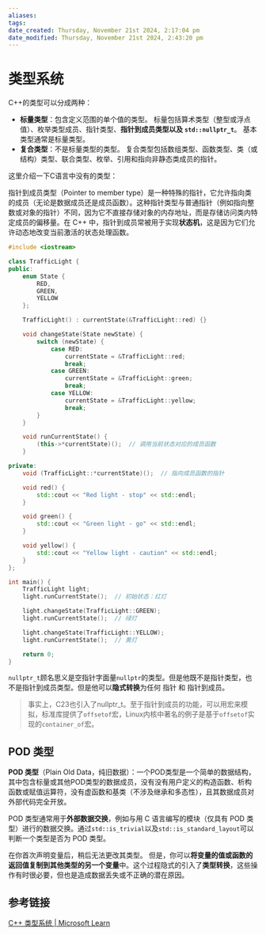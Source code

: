 ```yaml
---
aliases: 
tags: 
date_created: Thursday, November 21st 2024, 2:17:04 pm
date_modified: Thursday, November 21st 2024, 2:43:20 pm
---
```


# 类型系统

C++的类型可以分成两种：

- **标量类型**：包含定义范围的单个值的类型。 标量包括算术类型（整型或浮点值）、枚举类型成员、指针类型、**指针到成员类型以及 `std::nullptr_t`**。 基本类型通常是标量类型。
- **复合类型**：不是标量类型的类型。 复合类型包括数组类型、函数类型、类（或结构）类型、联合类型、枚举、引用和指向非静态类成员的指针。

这里介绍一下C语言中没有的类型：

指针到成员类型（Pointer to member type）是一种特殊的指针，它允许指向类的成员（无论是数据成员还是成员函数）。这种指针类型与普通指针（例如指向整数或对象的指针）不同，因为它不直接存储对象的内存地址，而是存储访问类内特定成员的偏移量。在 C++ 中，指针到成员常被用于实现**状态机**，这是因为它们允许动态地改变当前激活的状态处理函数。

```cpp
#include <iostream>

class TrafficLight {
public:
    enum State {
        RED,
        GREEN,
        YELLOW
    };

    TrafficLight() : currentState(&TrafficLight::red) {}

    void changeState(State newState) {
        switch (newState) {
            case RED:
                currentState = &TrafficLight::red;
                break;
            case GREEN:
                currentState = &TrafficLight::green;
                break;
            case YELLOW:
                currentState = &TrafficLight::yellow;
                break;
        }
    }

    void runCurrentState() {
        (this->*currentState)();  // 调用当前状态对应的成员函数
    }

private:
    void (TrafficLight::*currentState)();  // 指向成员函数的指针

    void red() {
        std::cout << "Red light - stop" << std::endl;
    }

    void green() {
        std::cout << "Green light - go" << std::endl;
    }

    void yellow() {
        std::cout << "Yellow light - caution" << std::endl;
    }
};

int main() {
    TrafficLight light;
    light.runCurrentState();  // 初始状态：红灯

    light.changeState(TrafficLight::GREEN);
    light.runCurrentState();  // 绿灯

    light.changeState(TrafficLight::YELLOW);
    light.runCurrentState();  // 黄灯

    return 0;
}
```

`nullptr_t`顾名思义是空指针字面量`nullptr`的类型。但是他既不是指针类型，也不是指针到成员类型。但是他可以**隐式转换**为任何 指针 和 指针到成员。

> 事实上，C23也引入了nullptr_t。至于指针到成员的功能，可以用宏来模拟，标准库提供了`offsetof`宏，Linux内核中著名的例子是基于`offsetof`实现的`container_of`宏。

## POD 类型

**POD 类型**（Plain Old Data，纯旧数据）：一个POD类型是一个简单的数据结构，其中包含标量或其他POD类型的数据成员，没有没有用户定义的构造函数、析构函数或赋值运算符，没有虚函数和基类（不涉及继承和多态性），且其数据成员对外部代码完全开放。

POD 类型通常用于**外部数据交换**，例如与用 C 语言编写的模块（仅具有 POD 类型）进行的数据交换。通过`std::is_trivial`以及`std::is_standard_layout`可以判断一个类型是否为 POD 类型。

在你首次声明变量后，稍后无法更改其类型。 但是，你可以**将变量的值或函数的返回值复制到其他类型的另一个变量**中。这个过程隐式的引入了**类型转换**，这些操作有时很必要，但也是造成数据丢失或不正确的潜在原因。

## 参考链接

[C++ 类型系统 | Microsoft Learn](https://learn.microsoft.com/zh-cn/cpp/cpp/cpp-type-system-modern-cpp?view=msvc-170)
